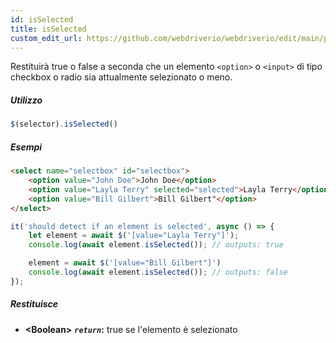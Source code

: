```yaml
---
id: isSelected
title: isSelected
custom_edit_url: https://github.com/webdriverio/webdriverio/edit/main/packages/webdriverio/src/commands/element/isSelected.ts
---
```


Restituirà true o false a seconda che un elemento `<option>` o `<input>` di tipo
checkbox o radio sia attualmente selezionato o meno.

##### Utilizzo

```js
$(selector).isSelected()
```

##### Esempi

```html title="index.html"
<select name="selectbox" id="selectbox">
    <option value="John Doe">John Doe</option>
    <option value="Layla Terry" selected="selected">Layla Terry</option>
    <option value="Bill Gilbert">Bill Gilbert"</option>
</select>

```

```js title="isSelected.js"
it('should detect if an element is selected', async () => {
    let element = await $('[value="Layla Terry"]');
    console.log(await element.isSelected()); // outputs: true

    element = await $('[value="Bill Gilbert"]')
    console.log(await element.isSelected()); // outputs: false
});
```

##### Restituisce

- **&lt;Boolean&gt;**
            **<code><var>return</var></code>:** true se l'elemento è selezionato
